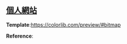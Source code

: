 <h2><a href="https://jieyhsu.github.io/jieyhsu">個人網站</a></h2>
<hw>
<p><b>Template</b>:<a href="https://colorlib.com/preview/#bitmap">https://colorlib.com/preview/#bitmap</a></p>
<p><b>Reference</b>:</p>
